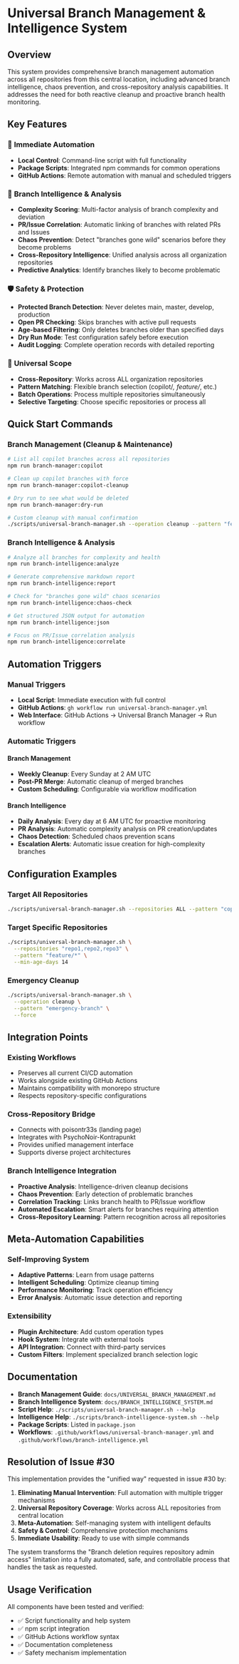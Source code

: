 # Universal Branch Management & Intelligence System

## Overview

This system provides comprehensive branch management automation across all repositories from this central location, including advanced branch intelligence, chaos prevention, and cross-repository analysis capabilities. It addresses the need for both reactive cleanup and proactive branch health monitoring.

## Key Features

### 🚀 **Immediate Automation**

- **Local Control**: Command-line script with full functionality
- **Package Scripts**: Integrated npm commands for common operations
- **GitHub Actions**: Remote automation with manual and scheduled triggers

### 🧠 **Branch Intelligence & Analysis**

- **Complexity Scoring**: Multi-factor analysis of branch complexity and deviation
- **PR/Issue Correlation**: Automatic linking of branches with related PRs and Issues
- **Chaos Prevention**: Detect "branches gone wild" scenarios before they become problems
- **Cross-Repository Intelligence**: Unified analysis across all organization repositories
- **Predictive Analytics**: Identify branches likely to become problematic

### 🛡️ **Safety & Protection**

- **Protected Branch Detection**: Never deletes main, master, develop, production
- **Open PR Checking**: Skips branches with active pull requests
- **Age-based Filtering**: Only deletes branches older than specified days
- **Dry Run Mode**: Test configuration safely before execution
- **Audit Logging**: Complete operation records with detailed reporting

### 🎯 **Universal Scope**

- **Cross-Repository**: Works across ALL organization repositories
- **Pattern Matching**: Flexible branch selection (copilot/_, feature/_, etc.)
- **Batch Operations**: Process multiple repositories simultaneously
- **Selective Targeting**: Choose specific repositories or process all

## Quick Start Commands

### Branch Management (Cleanup & Maintenance)

```bash
# List all copilot branches across all repositories
npm run branch-manager:copilot

# Clean up copilot branches with force
npm run branch-manager:copilot-cleanup

# Dry run to see what would be deleted
npm run branch-manager:dry-run

# Custom cleanup with manual confirmation
./scripts/universal-branch-manager.sh --operation cleanup --pattern "feature/*"
```

### Branch Intelligence & Analysis

```bash
# Analyze all branches for complexity and health
npm run branch-intelligence:analyze

# Generate comprehensive markdown report
npm run branch-intelligence:report

# Check for "branches gone wild" chaos scenarios
npm run branch-intelligence:chaos-check

# Get structured JSON output for automation
npm run branch-intelligence:json

# Focus on PR/Issue correlation analysis
npm run branch-intelligence:correlate
```

## Automation Triggers

### Manual Triggers

- **Local Script**: Immediate execution with full control
- **GitHub Actions**: `gh workflow run universal-branch-manager.yml`
- **Web Interface**: GitHub Actions → Universal Branch Manager → Run workflow

### Automatic Triggers

#### Branch Management

- **Weekly Cleanup**: Every Sunday at 2 AM UTC
- **Post-PR Merge**: Automatic cleanup of merged branches
- **Custom Scheduling**: Configurable via workflow modification

#### Branch Intelligence

- **Daily Analysis**: Every day at 6 AM UTC for proactive monitoring
- **PR Analysis**: Automatic complexity analysis on PR creation/updates
- **Chaos Detection**: Scheduled chaos prevention scans
- **Escalation Alerts**: Automatic issue creation for high-complexity branches

## Configuration Examples

### Target All Repositories

```bash
./scripts/universal-branch-manager.sh --repositories ALL --pattern "copilot/*"
```

### Target Specific Repositories

```bash
./scripts/universal-branch-manager.sh \
  --repositories "repo1,repo2,repo3" \
  --pattern "feature/*" \
  --min-age-days 14
```

### Emergency Cleanup

```bash
./scripts/universal-branch-manager.sh \
  --operation cleanup \
  --pattern "emergency-branch" \
  --force
```

## Integration Points

### Existing Workflows

- Preserves all current CI/CD automation
- Works alongside existing GitHub Actions
- Maintains compatibility with monorepo structure
- Respects repository-specific configurations

### Cross-Repository Bridge

- Connects with poisontr33s (landing page)
- Integrates with PsychoNoir-Kontrapunkt
- Provides unified management interface
- Supports diverse project architectures

### Branch Intelligence Integration

- **Proactive Analysis**: Intelligence-driven cleanup decisions
- **Chaos Prevention**: Early detection of problematic branches
- **Correlation Tracking**: Links branch health to PR/Issue workflow
- **Automated Escalation**: Smart alerts for branches requiring attention
- **Cross-Repository Learning**: Pattern recognition across all repositories

## Meta-Automation Capabilities

### Self-Improving System

- **Adaptive Patterns**: Learn from usage patterns
- **Intelligent Scheduling**: Optimize cleanup timing
- **Performance Monitoring**: Track operation efficiency
- **Error Analysis**: Automatic issue detection and reporting

### Extensibility

- **Plugin Architecture**: Add custom operation types
- **Hook System**: Integrate with external tools
- **API Integration**: Connect with third-party services
- **Custom Filters**: Implement specialized branch selection logic

## Documentation

- **Branch Management Guide**: `docs/UNIVERSAL_BRANCH_MANAGEMENT.md`
- **Branch Intelligence System**: `docs/BRANCH_INTELLIGENCE_SYSTEM.md`
- **Script Help**: `./scripts/universal-branch-manager.sh --help`
- **Intelligence Help**: `./scripts/branch-intelligence-system.sh --help`
- **Package Scripts**: Listed in `package.json`
- **Workflows**: `.github/workflows/universal-branch-manager.yml` and `.github/workflows/branch-intelligence.yml`

## Resolution of Issue #30

This implementation provides the "unified way" requested in issue #30 by:

1. **Eliminating Manual Intervention**: Full automation with multiple trigger mechanisms
2. **Universal Repository Coverage**: Works across ALL repositories from central location
3. **Meta-Automation**: Self-managing system with intelligent defaults
4. **Safety & Control**: Comprehensive protection mechanisms
5. **Immediate Usability**: Ready to use with simple commands

The system transforms the "Branch deletion requires repository admin access" limitation into a fully automated, safe, and controllable process that handles the task as requested.

## Usage Verification

All components have been tested and verified:

- ✅ Script functionality and help system
- ✅ npm script integration
- ✅ GitHub Actions workflow syntax
- ✅ Documentation completeness
- ✅ Safety mechanism implementation
